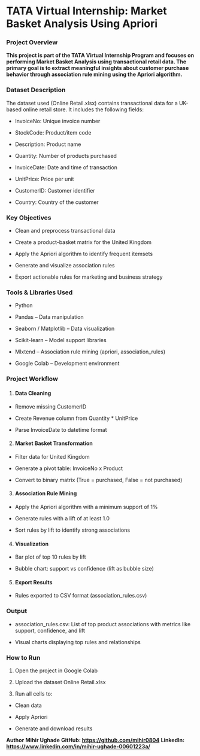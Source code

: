 # **TATA Virtual Internship: Market Basket Analysis Using Apriori**
### **Project Overview**
**This project is part of the TATA Virtual Internship Program and focuses on performing Market Basket Analysis using transactional retail data. The primary goal is to extract meaningful insights about customer purchase behavior through association rule mining using the Apriori algorithm.**

### **Dataset Description**
The dataset used (Online Retail.xlsx) contains transactional data for a UK-based online retail store. It includes the following fields:

- InvoiceNo: Unique invoice number

- StockCode: Product/item code

- Description: Product name

- Quantity: Number of products purchased

- InvoiceDate: Date and time of transaction

- UnitPrice: Price per unit

- CustomerID: Customer identifier

- Country: Country of the customer

### **Key Objectives**
- Clean and preprocess transactional data

- Create a product-basket matrix for the United Kingdom

- Apply the Apriori algorithm to identify frequent itemsets

- Generate and visualize association rules

- Export actionable rules for marketing and business strategy

### **Tools & Libraries Used**
- Python

- Pandas – Data manipulation

- Seaborn / Matplotlib – Data visualization

- Scikit-learn – Model support libraries

- Mlxtend – Association rule mining (apriori, association_rules)

- Google Colab – Development environment

### **Project Workflow**
1. #### **Data Cleaning**

- Remove missing CustomerID

- Create Revenue column from Quantity * UnitPrice

- Parse InvoiceDate to datetime format

2. #### **Market Basket Transformation**

- Filter data for United Kingdom

- Generate a pivot table: InvoiceNo x Product

- Convert to binary matrix (True = purchased, False = not purchased)

3. #### **Association Rule Mining**

- Apply the Apriori algorithm with a minimum support of 1%

- Generate rules with a lift of at least 1.0

- Sort rules by lift to identify strong associations

4. #### **Visualization**

- Bar plot of top 10 rules by lift

- Bubble chart: support vs confidence (lift as bubble size)

5. #### **Export Results**

- Rules exported to CSV format (association_rules.csv)

### **Output**

- association_rules.csv: List of top product associations with metrics like support, confidence, and lift

- Visual charts displaying top rules and relationships

### **How to Run**
1. Open the project in Google Colab

2. Upload the dataset Online Retail.xlsx

3. Run all cells to:

- Clean data

- Apply Apriori

- Generate and download results

**Author**
**Mihir Ughade**
**GitHub: https://github.com/mihir0804**
**LinkedIn: https://www.linkedin.com/in/mihir-ughade-00601223a/**
